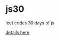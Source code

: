 # js30
leet codes 30 days of js


[details here](https://leetcode.com/discuss/study-guide/3458761/Open-to-Registration!-30-Days-of-LC-JavaScript-Challenge#:~:text=Then%20the%2030%20Days%20LeetCode,welcome%20to%20join%20the%20event.)
